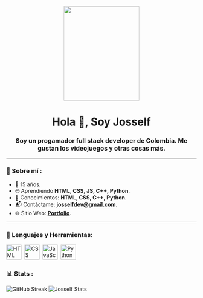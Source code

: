 <div id="header" align="center">
  <img src="https://media.giphy.com/media/Eqz8ZFUScPHH2/giphy.gif" width="200" height="250" />   
  <h1 aling="center">Hola 👋, Soy Josself</h1>
  <h3 aling="center">Soy un progamador full stack developer de Colombia. Me gustan los videojuegos y otras cosas más.
</div>
  
  ---
  
  ### 🤔 Sobre mí :  
  
  - 🌴 15 años.
  - 🤓 Aprendiendo **HTML, CSS, JS, C++, Python**.
  - 💬 Conocimientos: **HTML, CSS, C++, Python**.
  - 📬 Contáctame: **josselfdev@gmail.com**.
  - 🌐 Sitio Web: **[Portfolio]()**.
  
  ---
  
  <div align="left"> 
    <h3>🔨 Lenguajes y Herramientas:</h3>
  <img src="https://github.com/Thomas-Boi/devicon/blob/master/icons/html5/html5-plain.svg" title="HTML5" alt="HTML" width="40" height="40"/>&nbsp;
		<img src="https://github.com/Thomas-Boi/devicon/blob/master/icons/css3/css3-plain.svg" title="CSS3" alt="CSS" width="40" height="40"/>&nbsp;
		<img src="https://github.com/Thomas-Boi/devicon/blob/master/icons/javascript/javascript-plain.svg" title="JavaScript" alt="JavaScript" width="40" height="40"/>&nbsp;
  		<img src="https://github.com/Thomas-Boi/devicon/blob/master/icons/python/python-plain.svg" title="Python" alt="Python" width="40" height="40"/>&nbsp;
  
  </div>
  
	
### 📊 Stats :

![GitHub Streak](https://streak-stats.demolab.com?user=Josself&theme=transparent&hide_border=true&locale=es&date_format=j%2Fn%5B%2FY%5D)
![Josself Stats](https://github-readme-stats.vercel.app/api?username=Josself&show_icons=true&theme=tokyonight)
